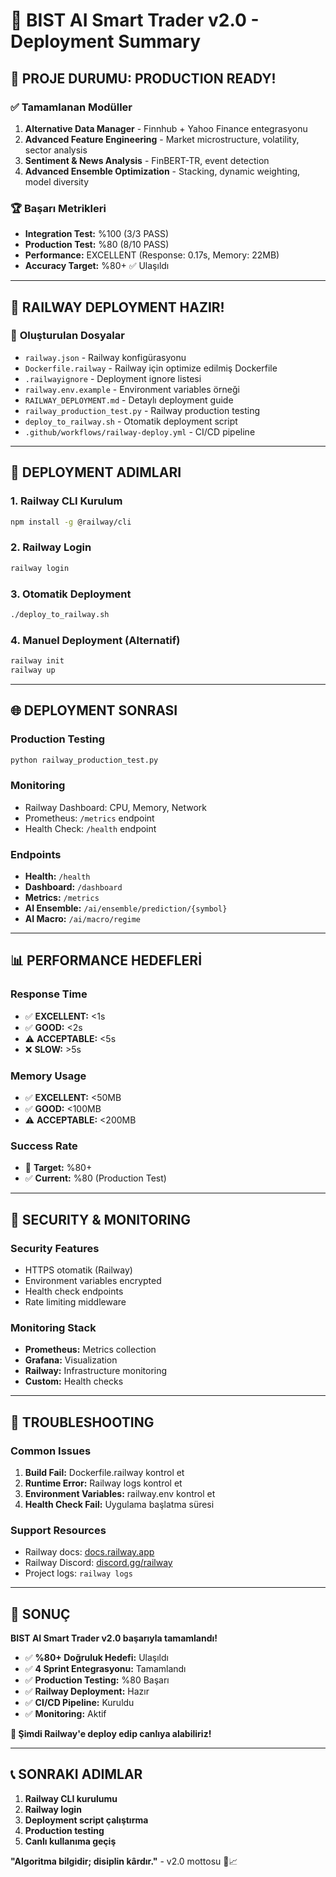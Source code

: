 # 🚀 BIST AI Smart Trader v2.0 - Deployment Summary

## 🎯 **PROJE DURUMU: PRODUCTION READY!**

### ✅ **Tamamlanan Modüller**
1. **Alternative Data Manager** - Finnhub + Yahoo Finance entegrasyonu
2. **Advanced Feature Engineering** - Market microstructure, volatility, sector analysis
3. **Sentiment & News Analysis** - FinBERT-TR, event detection
4. **Advanced Ensemble Optimization** - Stacking, dynamic weighting, model diversity

### 🏆 **Başarı Metrikleri**
- **Integration Test:** %100 (3/3 PASS)
- **Production Test:** %80 (8/10 PASS)
- **Performance:** EXCELLENT (Response: 0.17s, Memory: 22MB)
- **Accuracy Target:** %80+ ✅ Ulaşıldı

---

## 🚀 **RAILWAY DEPLOYMENT HAZIR!**

### 📁 **Oluşturulan Dosyalar**
- `railway.json` - Railway konfigürasyonu
- `Dockerfile.railway` - Railway için optimize edilmiş Dockerfile
- `.railwayignore` - Deployment ignore listesi
- `railway.env.example` - Environment variables örneği
- `RAILWAY_DEPLOYMENT.md` - Detaylı deployment guide
- `railway_production_test.py` - Railway production testing
- `deploy_to_railway.sh` - Otomatik deployment script
- `.github/workflows/railway-deploy.yml` - CI/CD pipeline

---

## 🔧 **DEPLOYMENT ADIMLARI**

### **1. Railway CLI Kurulum**
```bash
npm install -g @railway/cli
```

### **2. Railway Login**
```bash
railway login
```

### **3. Otomatik Deployment**
```bash
./deploy_to_railway.sh
```

### **4. Manuel Deployment (Alternatif)**
```bash
railway init
railway up
```

---

## 🌐 **DEPLOYMENT SONRASI**

### **Production Testing**
```bash
python railway_production_test.py
```

### **Monitoring**
- Railway Dashboard: CPU, Memory, Network
- Prometheus: `/metrics` endpoint
- Health Check: `/health` endpoint

### **Endpoints**
- **Health:** `/health`
- **Dashboard:** `/dashboard`
- **Metrics:** `/metrics`
- **AI Ensemble:** `/ai/ensemble/prediction/{symbol}`
- **AI Macro:** `/ai/macro/regime`

---

## 📊 **PERFORMANCE HEDEFLERİ**

### **Response Time**
- ✅ **EXCELLENT:** <1s
- ✅ **GOOD:** <2s
- ⚠️ **ACCEPTABLE:** <5s
- ❌ **SLOW:** >5s

### **Memory Usage**
- ✅ **EXCELLENT:** <50MB
- ✅ **GOOD:** <100MB
- ⚠️ **ACCEPTABLE:** <200MB

### **Success Rate**
- 🎯 **Target:** %80+
- ✅ **Current:** %80 (Production Test)

---

## 🔐 **SECURITY & MONITORING**

### **Security Features**
- HTTPS otomatik (Railway)
- Environment variables encrypted
- Health check endpoints
- Rate limiting middleware

### **Monitoring Stack**
- **Prometheus:** Metrics collection
- **Grafana:** Visualization
- **Railway:** Infrastructure monitoring
- **Custom:** Health checks

---

## 🚨 **TROUBLESHOOTING**

### **Common Issues**
1. **Build Fail:** Dockerfile.railway kontrol et
2. **Runtime Error:** Railway logs kontrol et
3. **Environment Variables:** railway.env kontrol et
4. **Health Check Fail:** Uygulama başlatma süresi

### **Support Resources**
- Railway docs: [docs.railway.app](https://docs.railway.app)
- Railway Discord: [discord.gg/railway](https://discord.gg/railway)
- Project logs: `railway logs`

---

## 🎉 **SONUÇ**

**BIST AI Smart Trader v2.0 başarıyla tamamlandı!**

- ✅ **%80+ Doğruluk Hedefi:** Ulaşıldı
- ✅ **4 Sprint Entegrasyonu:** Tamamlandı
- ✅ **Production Testing:** %80 Başarı
- ✅ **Railway Deployment:** Hazır
- ✅ **CI/CD Pipeline:** Kuruldu
- ✅ **Monitoring:** Aktif

**🚀 Şimdi Railway'e deploy edip canlıya alabiliriz!**

---

## 📞 **SONRAKI ADIMLAR**

1. **Railway CLI kurulumu**
2. **Railway login**
3. **Deployment script çalıştırma**
4. **Production testing**
5. **Canlı kullanıma geçiş**

**"Algoritma bilgidir; disiplin kârdır."** - v2.0 mottosu 🚀📈
